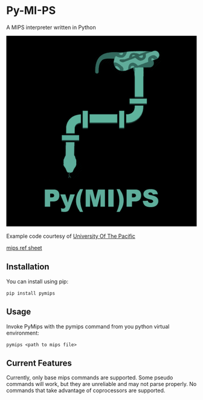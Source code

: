 # Py-MI-PS

A MIPS interpreter written in Python

![alt text](<https://github.com/AshtonUPS/Py-MI-PS/blob/master/Assets/Py(MI)Ps%20Graphic.png>)

Example code courtesy of [University Of The Pacific]

[mips ref sheet]

[university of the pacific]: https://ecs-network.serv.pacific.edu/ecpe-170/tutorials/mips-example-programs
[ref]: http://www-ee.eng.hawaii.edu/~sasaki/EE361/Fall99/ChrisChan/Report.html#3.0
[mips ref sheet]: https://inst.eecs.berkeley.edu/~cs61c/resources/MIPS_help.html

## Installation

You can install using pip:

```
pip install pymips
```

## Usage

Invoke PyMips with the pymips command from you python virtual environment:

```
pymips <path to mips file>
```

## Current Features

Currently, only base mips commands are supported. Some pseudo commands will work, but they are unreliable and may not parse properly. No commands that take advantage of coprocessors are supported.

